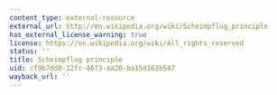 ```yaml
---
content_type: external-resource
external_url: http://en.wikipedia.org/wiki/Scheimpflug_principle
has_external_license_warning: true
license: https://en.wikipedia.org/wiki/All_rights_reserved
status: ''
title: Scheimpflug principle
uid: cf9b7dd0-12fc-4673-aa20-ba15d162b547
wayback_url: ''
---
```


